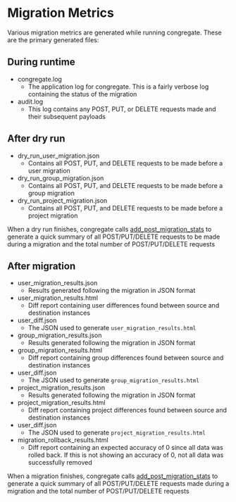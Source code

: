 # Migration Metrics

Various migration metrics are generated while running congregate. These are the primary generated files:

## During runtime
- congregate.log
    - The application log for congregate. This is a fairly verbose log containing the status of the migration 
- audit.log
    - This log contains any POST, PUT, or DELETE requests made and their subsequent payloads

## After dry run

- dry_run_user_migration.json
    - Contains all POST, PUT, and DELETE requests to be made before a user migration
- dry_run_group_migration.json
    - Contains all POST, PUT, and DELETE requests to be made before a group migration
- dry_run_project_migration.json
    - Contains all POST, PUT, and DELETE requests to be made before a project migration

When a dry run finishes, congregate calls [add_post_migration_stats](../congregate.helpers.html#congregate.helpers.misc_utils.add_post_migration_stats) to generate a quick summary 
of all POST/PUT/DELETE requests to be made during a migration and the total number of POST/PUT/DELETE requests

## After migration

- user_migration_results.json
    - Results generated following the migration in JSON format
- user_migration_results.html
    - Diff report containing user differences found between source and destination instances
- user_diff.json
    - The JSON used to generate `user_migration_results.html`
- group_migration_results.json
    - Results generated following the migration in JSON format
- group_migration_results.html
    - Diff report containing group differences found between source and destination instances
- user_diff.json
    - The JSON used to generate `group_migration_results.html`
- project_migration_results.json
    - Results generated following the migration in JSON format
- project_migration_results.html
    - Diff report containing project differences found between source and destination instances
- user_diff.json
    - The JSON used to generate `project_migration_results.html`
- migration_rollback_results.html
    - Diff report containing an expected accuracy of 0 since all data was rolled back. If this is not showing an accuracy of 0, not all data was successfully removed

When a migration finishes, congregate calls [add_post_migration_stats](../congregate.helpers.html#congregate.helpers.misc_utils.add_post_migration_stats) to generate a quick summary 
of all POST/PUT/DELETE requests made during a migration and the total number of POST/PUT/DELETE requests